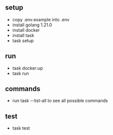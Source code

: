 ## setup
- copy .env.example into .env
- install golang 1.21.0
- install docker
- install task
- task setup

## run
- task docker:up
- task run

## commands
- run task --list-all to see all possible commands

## test
- task test

